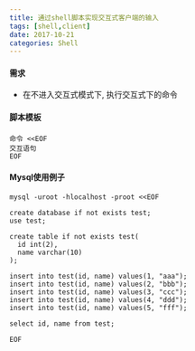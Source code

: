 ```yaml
---
title: 通过shell脚本实现交互式客户端的输入
tags: [shell,client]
date: 2017-10-21
categories: Shell
---
```


#### 需求
* 在不进入交互式模式下, 执行交互式下的命令

#### 脚本模板
``` shell
命令 <<EOF
交互语句
EOF
```

#### Mysql使用例子

``` shell
mysql -uroot -hlocalhost -proot <<EOF

create database if not exists test;
use test;

create table if not exists test(
  id int(2),
  name varchar(10)
);

insert into test(id, name) values(1, "aaa");
insert into test(id, name) values(2, "bbb");
insert into test(id, name) values(3, "ccc");
insert into test(id, name) values(4, "ddd");
insert into test(id, name) values(5, "fff");

select id, name from test;

EOF
```
